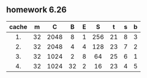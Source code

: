 ## homework 6.26

| cache |  m  |  C  |  B  |  E  |  S  |  t  |  s  |  b  |
|:-----:|:---:|:---:|:---:|:---:|:---:|:---:|:---:|:---:|
|1.		| 32  | 2048|  8  |  1  | 256 |  21 |  8  |  3  |
|2.		| 32  | 2048|  4  |  4  | 128 |  23 |  7  |  2  |
|3.		| 32  | 1024|  2  |  8  | 64  |  25 |  6  |  1  |
|4.		| 32  | 1024|  32 |  2  | 16  |  23 |  4  |  5  |